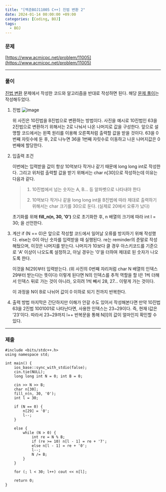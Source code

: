 ```yaml
---
title: "[백준BOJ11005 C++] 진법 변환 2"
date: 2024-01-14 00:00:00 +09:00
categories: [Coding, BOJ]
tags:
  - BOJ
---
```


### 문제

[https://www.acmicpc.net/problem/11005](https://www.acmicpc.net/problem/11005)

***

### 풀이

[진법 변환](https://www.acmicpc.net/problem/2745) 문제에서 작성한 코드와 알고리즘을 반대로 작성하면 된다.
해당 [문제 풀이](https://doyeonghyun.github.io/2024/01/14/%EB%B0%B1%EC%A4%80BOJ2745-C++-%EC%A7%84%EB%B2%95-%EB%B3%80%ED%99%98/)는 작성해두었다.


1. 진법
   ![image](https://github.com/doyeonghyun/doyeonghyun.github.io/assets/68155575/f98e3e79-5e8b-4b9f-b238-945c39ccf393)

   위 사진은 10진법을 B진법으로 변환하는 방법이다.
   사진을 예시로 10진법인 63을 2진법으로 변환하기 위해서는 2로 나눠서 나온 나머지로 값을 구성한다.
   앞으로 설명할 코드에서는 왼쪽 원리를 이용해 오른쪽처럼 출력할 값을 받을 것이다.
   63을 0번째 자릿수에 둔 후, 2로 나누면 36을 1번째 자릿수로 이동하고 나온 나머지값은 0번째에 할당한다.
   
2. 입출력 조건

   이번에는 입력받을 값이 항상 10억보다 작거나 같기 때문에 long long int로 작성한다.
   그리고 위처럼 출력할 값을 받기 위해서는 char n[30]으로 작성하는데 이유는 다음과 같다.

   > 1. 10진법에서 넘는 숫자는 A, B... 등 알파벳으로 나타내야 한다
   >
   > 2. 10억보다 작거나 같을 long long int을 B진법에 따라 제대로 출력하기 위해서는 char 크기를 30으로 둔다. (실제로 20에서 오류가 났다)
   
   초기화를 위해 **fill_n(n, 30, '0')** 으로 초기화한 후, n 배열의 크기에 따라 int l = 30; 을 선언한다.

3. 계산
   if (N == 0)은 앞으로 작성할 코드에서 일어날 오류를 방지하기 위해 작성했다.
   else는 0이 아닌 숫자를 입력받을 때 실행된다. re는 reminder의 준말로 작성해뒀으며, 이것은 나머지를 받는다.
   나머지가 10보다 클 경우 아스키코드를 기준으로 'A' 이상이 나오도록 설정하고, 아닐 경우는 '0'을 더하여 제대로 된 숫자가 나오도록 한다.

   이것을 N[29]부터 입력받는다. (위 사진의 0번째 자리처럼 char N 배열의 인덱스 29부터 받는다는 뜻이다)
   이렇게 된다면 N의 인덱스를 추적 역할을 할 l은 1씩 더해서 인덱스 뒤로 가는 것이 아니라,
   오히려 1씩 빼서 28, 27... 이렇게 가는 것이다.

   이 과정을 N이 B로 나뉘어 값이 0 이하로 되기 전까지 반복한다.

4. 출력 방법
   마지막은 간단하지만 이해가 안갈 수도 있어서 작성해본다면 만약 10진법 63을 2진법 1001001로 나타난다면, 사용한 인덱스는 23~29이다. 즉, 현재 l값은 '23'이다. 따라서 23~29까지 l++ 반복문을 통해 N[l]의 값이 얼마인지 확인할 수 있다.
   
***

### 제출

```
#include <bits/stdc++.h>
using namespace std;

int main() {
	ios_base::sync_with_stdio(false);
	cin.tie(NULL);
	long long int N = 0; int B = 0;

	cin >> N >> B;
	char n[30];
	fill_n(n, 30, '0');
	int l = 30;

	if (N == 0) {
		n[29] = '0';
		l--;
	}

	else {
		while (N > 0) {
			int re = N % B;
			if (re >= 10) n[l - 1] = re + '7';
			else n[l - 1] = re + '0';
			l--;
			N /= B;
		}
	}

	for (; l < 30; l++) cout << n[l];

	return 0;
}
```
